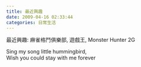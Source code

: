 ```yaml
---
title: 最近興趣
date: 2009-04-16 02:33:44
categories: 日常生活
---
```


  
最近興趣: 麻雀格鬥俱樂部, 遊戲王, Monster Hunter 2G  
  
Sing my song little hummingbird,  
Wish you could stay with me forever  